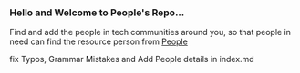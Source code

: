 ### Hello and Welcome to People's Repo...

Find and add the people in tech communities around you, so that people in need can find the resource person from [People](https://people.aks.one)

fix Typos, Grammar Mistakes and Add People details in index.md
